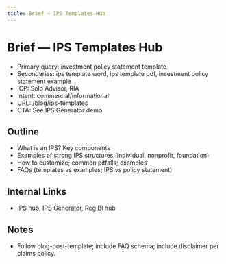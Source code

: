 ```yaml
---
title: Brief — IPS Templates Hub
---
```


# Brief — IPS Templates Hub

- Primary query: investment policy statement template
- Secondaries: ips template word, ips template pdf, investment policy statement example
- ICP: Solo Advisor, RIA
- Intent: commercial/informational
- URL: /blog/ips-templates
- CTA: See IPS Generator demo

## Outline
- What is an IPS? Key components
- Examples of strong IPS structures (individual, nonprofit, foundation)
- How to customize; common pitfalls; examples
- FAQs (templates vs examples; IPS vs policy statement)

## Internal Links
- IPS hub, IPS Generator, Reg BI hub

## Notes
- Follow blog-post-template; include FAQ schema; include disclaimer per claims policy.


